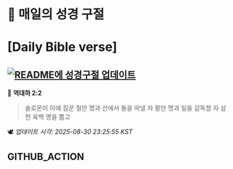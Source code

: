 # 🙏 매일의 성경 구절
# [Daily Bible verse]
## [![README에 성경구절 업데이트](https://github.com/DONGSUKA/first_test/actions/workflows/update-readme-bible.yml/badge.svg)](https://github.com/DONGSUKA/first_test/actions/workflows/update-readme-bible.yml)
<!-- START_BIBLE_VERSE -->
📖 **역대하 2:2**
> 솔로몬이 이에 짐꾼 칠만 명과 산에서 돌을 떠낼 자 팔만 명과 일을 감독할 자 삼천 육백 명을 뽑고

🕊️ _업데이트 시각: 2025-08-30 23:25:55 KST_
  <!-- END_BIBLE_VERSE -->
## GITHUB_ACTION
